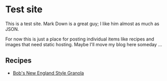 # Test site

This is a test site. Mark Down is a great guy; I like him almost as much as JSON.

For now this is just a place for posting individual items like recipes and images that need static hosting. Maybe I'll move my blog here someday ...

## Recipes

* [Bob's New England Style Granola](./recipes/granola.md)